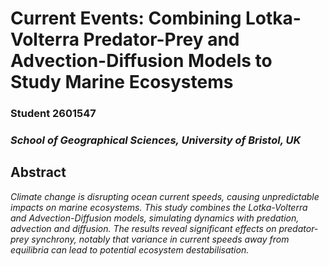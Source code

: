 # Current Events: Combining Lotka-Volterra Predator-Prey and Advection-Diffusion Models to Study Marine Ecosystems
### Student 2601547
### *School of Geographical Sciences, University of Bristol, UK*

## Abstract

*Climate change is disrupting ocean current speeds, causing unpredictable impacts on marine ecosystems. This study combines the Lotka-Volterra and Advection-Diffusion models, simulating dynamics with predation, advection and diffusion. The results reveal significant effects on predator-prey synchrony, notably that variance in current speeds away from equilibria can lead to potential ecosystem destabilisation.*
